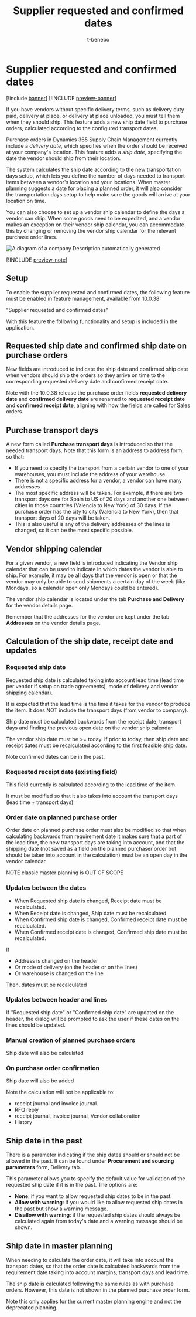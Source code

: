 ﻿---
title: Supplier requested and confirmed dates
description:
author: t-benebo
ms.author: benebotg
ms.reviewer: kamaybac
ms.search.form:
ms.topic: how-to
ms.date: 11/16/2023
audience: Application User
ms.search.region: Global
ms.custom: bap-template
---

# Supplier requested and confirmed dates

[!include [banner](../includes/banner.md)]
[!INCLUDE [preview-banner](../includes/preview-banner.md)]

If you have vendors without specific delivery terms, such as delivery duty paid, delivery at place, or delivery at place unloaded, you must tell them when they should ship. This feature adds a new ship date field to purchase orders, calculated according to the configured transport dates.

Purchase orders in Dynamics 365 Supply Chain Management currently include a *delivery date*, which specifies when the order should be received at your company's location. This feature adds a *ship date*, specifying the date the vendor should ship from their location.

The system calculates the ship date according to the new transportation days setup, which lets you define the number of days needed to transport items between a vendor's location and your locations. When master planning suggests a date for placing a planned order, it will also consider the transportation days setup to help make sure the goods will arrive at your location on time.

You can also choose to set up a vendor ship calendar to define the days a vendor can ship. When some goods need to be expedited, and a vendor makes an exception on their vendor ship calendar, you can accommodate this by changing or removing the vendor ship calendar for the relevant purchase order lines.

![A diagram of a company Description automatically generated](media/image1.png)

[!INCLUDE [preview-note](../includes/preview-note.md)]

## Setup

To enable the supplier requested and confirmed dates, the following feature must be enabled in feature management, available from 10.0.38:

"Supplier requested and confirmed dates"

With this feature the following functionality and setup is included in the application.

## Requested ship date and confirmed ship date on purchase orders

New fields are introduced to indicate the ship date and confirmed ship date when vendors should ship the orders so they arrive on time to the corresponding requested delivery date and confirmed receipt date.

Note with the 10.0.38 release the purchase order fields **requested delivery date** and **confirmed delivery date** are renamed to **requested receipt date** and **confirmed receipt date**, aligning with how the fields are called for Sales orders.

## Purchase transport days

A new form called **Purchase transport days** is introduced so that the needed transport days. Note that this form is an address to address form, so that:

- If you need to specify the transport from a certain vendor to one of your warehouses, you must include the address of your warehouse.
- There is not a specific address for a vendor, a vendor can have many addresses
- The most specific address will be taken. For example, if there are two transport days one for Spain to US of 20 days and another one between cities in those countries (Valencia to New York) of 30 days. If the purchase order has the city to city (Valencia to New York), then that transport days of 20 days will be taken.
- This is also useful is any of the delivery addresses of the lines is changed, so it can be the most specific possible.

## Vendor shipping calendar

For a given vendor, a new field is introduced indicating the Vendor ship calendar that can be used to indicate in which dates the vendor is able to ship. For example, it may be all days that the vendor is open or that the vendor may only be able to send shipments a certain day of the week (like Mondays, so a calendar open only Mondays could be entered).

The vendor ship calendar is located under the tab **Purchase and Delivery** for the vendor details page.

Remember that the addresses for the vendor are kept under the tab **Addresses** on the vendor details page.

## Calculation of the ship date, receipt date and updates

### Requested ship date

Requested ship date is calculated taking into account lead time (lead time per vendor if setup on trade agreements), mode of delivery and vendor shipping calendar).

It is expected that the lead time is the time it takes for the vendor to produce the item. It does NOT include the transport days (from vendor to company).

Ship date must be calculated backwards from the receipt date, transport days and finding the previous open date on the vendor ship calendar.

The vendor ship date must be &gt;= today. If prior to today, then ship date and receipt dates must be recalculated according to the first feasible ship date.

Note confirmed dates can be in the past.

### Requested receipt date (existing field)

This field currently is calculated according to the lead time of the item.

It must be modified so that it also takes into account the transport days (lead time + transport days)

### Order date on planned purchase order

Order date on planned purchase order must also be modified so that when calculating backwards from requirement date it makes sure that a part of the lead time, the new transport days are taking into account, and that the shipping date (not saved as a field on the planned purchaser order but should be taken into account in the calculation) must be an open day in the vendor calendar.

NOTE classic master planning is OUT OF SCOPE

### Updates between the dates

- When Requested ship date is changed, Receipt date must be recalculated.
- When Receipt date is changed, Ship date must be recalculated.
- When Confirmed ship date is changed, Confirmed receipt date must be recalculated.
- When Confirmed receipt date is changed, Confirmed ship date must be recalculated.

If

- Address is changed on the header
- Or mode of delivery (on the header or on the lines)
- Or warehouse is changed on the line

Then, dates must be recalculated

### Updates between header and lines

If "Requested ship date" or "Confirmed ship date" are updated on the header, the dialog will be prompted to ask the user if these dates on the lines should be updated.

### Manual creation of planned purchase orders

Ship date will also be calculated

### On purchase order confirmation

Ship date will also be added

Note the calculation will not be applicable to:

- receipt journal and invoice journal.
- RFQ reply
- receipt journal, invoice journal, Vendor collaboration
- History

## Ship date in the past

There is a parameter indicating if the ship dates should or should not be allowed in the past. It can be found under **Procurement and sourcing parameters** form, Delivery tab.

This parameter allows you to specify the default value for validation of the requested ship date if it is in the past. The options are:

- **None**: if you want to allow requested ship dates to be in the past.
- **Allow with warning**: if you would like to allow requested ship dates in the past but show a warning message.
- **Disallow with warning**: if the requested ship dates should always be calculated again from today's date and a warning message should be shown.

## Ship date in master planning

When needing to calculate the order date, it will take into account the transport dates, so that the order date is calculated backwards from the requirement date taking into account margins, transport days and lead time.

The ship date is calculated following the same rules as with purchase orders. However, this date is not shown in the planned purchase order form.

Note this only applies for the current master planning engine and not the deprecated planning.
